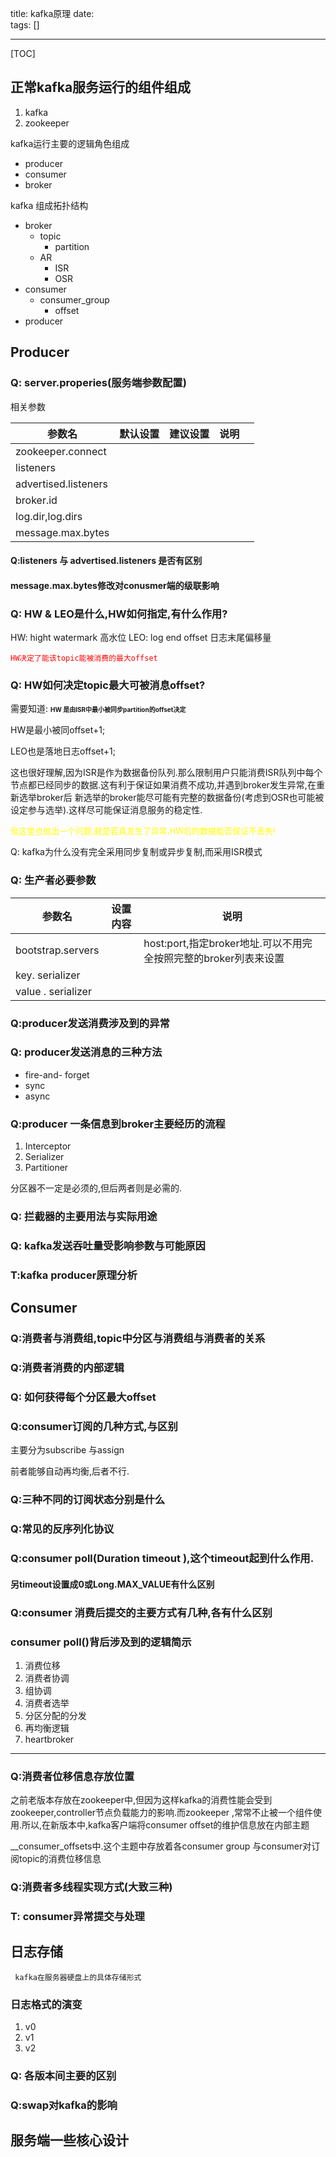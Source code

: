 title:  kafka原理
date:  
tags: []

---
 <!--more-->

[TOC]

## 正常kafka服务运行的组件组成

1. kafka
2. zookeeper

 kafka运行主要的逻辑角色组成

 * producer
 * consumer
 * broker

 kafka 组成拓扑结构

* broker
    * topic
      * partition
    * AR
      * ISR
      * OSR
* consumer
  * consumer_group
    * offset
* producer

## Producer
### Q: server.properies(服务端参数配置)

相关参数

| 参数名               | 默认设置 | 建议设置 | 说明 |      |
| -------------------- | -------- | -------- | ---- | ---- |
| zookeeper.connect    |          |          |      |      |
| listeners            |          |          |      |      |
| advertised.listeners |          |          |      |      |
| broker.id |          |          |      |      |
|log.dir,log.dirs |          |          |      |      |
|message.max.bytes |          |          |      |      |


#### Q:listeners 与 advertised.listeners 是否有区别



#### message.max.bytes修改对conusmer端的级联影响


### Q: HW & LEO是什么,HW如何指定,有什么作用?

HW: hight watermark 高水位
LEO: log end offset 日志末尾偏移量

<font color=red>`HW决定了能该topic能被消费的最大offset`</font>

### Q: HW如何决定topic最大可被消息offset?

需要知道:
<font size=1>**HW 是由ISR中最小被同步partition的offset决定**</font>

HW是最小被同offset+1;

LEO也是落地日志offset+1;

这也很好理解,因为ISR是作为数据备份队列.那么限制用户只能消费ISR队列中每个节点都已经同步的数据.这有利于保证如果消费不成功,并遇到broker发生异常,在重新选举broker后
新选举的broker能尽可能有完整的数据备份(考虑到OSR也可能被设定参与选举).这样尽可能保证消息服务的稳定性.

<font color=yellow size=2> 但这里也抛出一个问题,就是若真发生了异常,HW后的数据能否保证不丢失!</font>


Q: kafka为什么没有完全采用同步复制或异步复制,而采用ISR模式



### Q: 生产者必要参数

| 参数名             | 设置内容 | 说明                                                         |
| ------------------ | -------- | ------------------------------------------------------------ |
| bootstrap.servers  |          | host:port,指定broker地址.可以不用完全按照完整的broker列表来设置 |
| key. serializer    |          |                                                              |
| value . serializer |          |                                                              |





### Q:producer发送消费涉及到的异常



### Q: producer发送消息的三种方法

* fire-and- forget
* sync
* async

### Q:producer 一条信息到broker主要经历的流程

1. Interceptor
2. Serializer
3. Partitioner

分区器不一定是必须的,但后两者则是必需的.



### Q: 拦截器的主要用法与实际用途





### Q: kafka发送吞吐量受影响参数与可能原因





### T:kafka producer原理分析



## Consumer

### Q:消费者与消费组,topic中分区与消费组与消费者的关系





### Q:消费者消费的内部逻辑



### Q: 如何获得每个分区最大offset

### Q:consumer订阅的几种方式,与区别

主要分为subscribe 与assign

前者能够自动再均衡,后者不行.

### Q:三种不同的订阅状态分别是什么



### Q:常见的反序列化协议





### Q:consumer poll(Duration timeout ),这个timeout起到什么作用.

#### 另timeout设置成0或Long.MAX_VALUE有什么区别

### Q:consumer 消费后提交的主要方式有几种,各有什么区别



### consumer poll()背后涉及到的逻辑简示

1. 消费位移
2. 消费者协调
3. 组协调
4. 消费者选举
5. 分区分配的分发
6. 再均衡逻辑
7. heartbroker

---







### Q:消费者位移信息存放位置

之前老版本存放在zookeeper中,但因为这样kafka的消费性能会受到zookeeper,controller节点负载能力的影响.而zookeeper ,常常不止被一个组件使用.所以,在新版本中,kafka客户端将consumer offset的维护信息放在内部主题

__consumer_offsets中.这个主题中存放着各consumer group 与consumer对订阅topic的消费位移信息





### Q:消费者多线程实现方式(大致三种)





### T: consumer异常提交与处理





## 日志存储

` kafka在服务器硬盘上的具体存储形式` 

### 日志格式的演变

1. v0
2. v1
3. v2

### Q: 各版本间主要的区别



### Q:swap对kafka的影响





## 服务端一些核心设计











